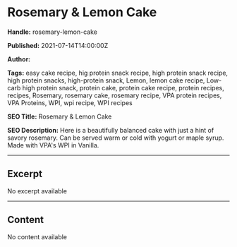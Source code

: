 # Rosemary & Lemon Cake

**Handle:** rosemary-lemon-cake

**Published:** 2021-07-14T14:00:00Z

**Author:**  

**Tags:** easy cake recipe, hig protein snack recipe, high protein snack recipe, high protein snacks, high-protein snack, Lemon, lemon cake recipe, Low-carb high protein snack, protein cake, protein cake recipe, protein recipes, recipes, Rosemary, rosemary cake, rosemary recipe, VPA protein recipes, VPA Proteins, WPI, wpi recipe, WPI recipes

**SEO Title:** Rosemary & Lemon Cake

**SEO Description:** Here is a beautifully balanced cake with just a hint of savory rosemary. Can be served warm or cold with yogurt or maple syrup. Made with VPA's WPI in Vanilla.

---

## Excerpt

No excerpt available

---

## Content

No content available

